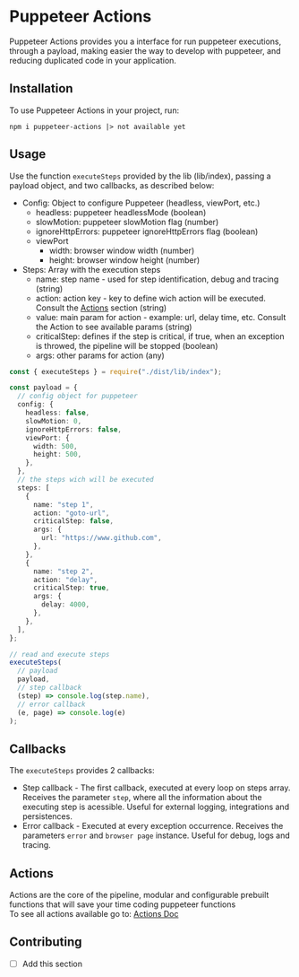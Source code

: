 # Puppeteer Actions

Puppeteer Actions provides you a interface for run puppeteer executions, through a payload, making easier the way to develop with puppeteer, and reducing duplicated code in your application.

## Installation

To use Puppeteer Actions in your project, run:

```
npm i puppeteer-actions |> not available yet
```

## Usage

Use the function `executeSteps` provided by the lib (lib/index), passing a payload object, and two callbacks, as described below:

- Config: Object to configure Puppeteer (headless, viewPort, etc.)
  - headless: puppeteer headlessMode (boolean)
  - slowMotion: puppeteer slowMotion flag (number)
  - ignoreHttpErrors: puppeteer ignoreHttpErrors flag (boolean)
  - viewPort
    - width: browser window width (number)
    - height: browser window height (number)
- Steps: Array with the execution steps
  - name: step name - used for step identification, debug and tracing (string)
  - action: action key - key to define wich action will be executed. Consult the [Actions](#actions) section (string)
  - value: main param for action - example: url, delay time, etc. Consult the Action to see available params (string)
  - criticalStep: defines if the step is critical, if true, when an exception is throwed, the pipeline will be stopped (boolean)
  - args: other params for action (any)

```ts
const { executeSteps } = require("./dist/lib/index");

const payload = {
  // config object for puppeteer
  config: {
    headless: false,
    slowMotion: 0,
    ignoreHttpErrors: false,
    viewPort: {
      width: 500,
      height: 500,
    },
  },
  // the steps wich will be executed
  steps: [
    {
      name: "step 1",
      action: "goto-url",
      criticalStep: false,
      args: {
        url: "https://www.github.com",
      },
    },
    {
      name: "step 2",
      action: "delay",
      criticalStep: true,
      args: {
        delay: 4000,
      },
    },
  ],
};

// read and execute steps
executeSteps(
  // payload
  payload,
  // step callback
  (step) => console.log(step.name),
  // error callback
  (e, page) => console.log(e)
);
```

## Callbacks

The `executeSteps` provides 2 callbacks:

- Step callback - The first callback, executed at every loop on steps array. Receives the parameter `step`, where all the information about the executing step is acessible. Useful for external logging, integrations and persistences.
- Error callback - Executed at every exception occurrence. Receives the parameters `error` and `browser page` instance. Useful for debug, logs and tracing.

## Actions

Actions are the core of the pipeline, modular and configurable prebuilt functions that will save your time coding puppeteer functions
<br>
To see all actions available go to: [Actions Doc](./ACTIONS.md)

## Contributing

- [ ] Add this section
